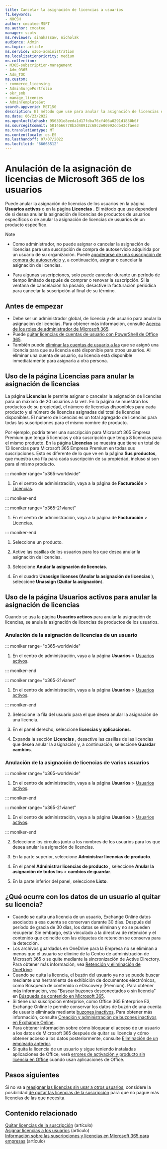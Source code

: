 ```yaml
---
title: Cancelar la asignación de licencias a usuarios
f1.keywords:
- NOCSH
author: cmcatee-MSFT
ms.author: cmcatee
manager: scotv
ms.reviewer: sinakassaw, nicholak
audience: Admin
ms.topic: article
ms.service: o365-administration
ms.localizationpriority: medium
ms.collection:
- M365-subscription-management
- Adm_O365
- Adm_TOC
ms.custom:
- commerce_licensing
- AdminSurgePortfolio
- okr_smb
- manage_licenses
- AdminTemplateSet
search.appverid: MET150
description: El método que use para anular la asignación de licencias de productos depende de si anula la asignación de licencias de usuarios específicos o de un producto específico.
ms.date: 06/23/2022
ms.openlocfilehash: 956391e8eeda1d17fdba76cf406a0291d1850b6f
ms.sourcegitcommit: 5014666778b2d48912c68c2e06992cdb43cfaee3
ms.translationtype: MT
ms.contentlocale: es-ES
ms.lasthandoff: 07/07/2022
ms.locfileid: "66663512"
---
```

# <a name="unassign-microsoft-365-licenses-from-users"></a>Anulación de la asignación de licencias de Microsoft 365 de los usuarios

Puede anular la asignación de licencias de los usuarios en la página **Usuarios activos** o en la página **Licencias** . El método que use dependerá de si desea anular la asignación de licencias de productos de usuarios específicos o de anular la asignación de licencias de usuarios de un producto específico.

> [!NOTE]
> 
> - Como administrador, no puede asignar o cancelar la asignación de licencias para una suscripción de compra de autoservicio adquirida por un usuario de su organización. Puede [apoderarse de una suscripción de compra de autoservicio](../../commerce/subscriptions/manage-self-service-purchases-admins.md#take-over-a-self-service-purchase-subscription) y, a continuación, asignar o cancelar la asignación de licencias.
> 
> - Para algunas suscripciones, solo puede cancelar durante un período de tiempo limitado después de comprar o renovar la suscripción. Si la ventana de cancelación ha pasado, desactive la facturación periódica para cancelar la suscripción al final de su término.

## <a name="before-you-begin"></a>Antes de empezar

- Debe ser un administrador global, de licencia y de usuario para anular la asignación de licencias. Para obtener más información, consulte [Acerca de los roles de administrador de Microsoft 365](../add-users/about-admin-roles.md).
- Puede [quitar licencias de cuentas de usuario con PowerShell de Office 365](../../enterprise/remove-licenses-from-user-accounts-with-microsoft-365-powershell.md).
- También puede [eliminar las cuentas de usuario a las](../add-users/delete-a-user.md) que se asignó una licencia para que su licencia esté disponible para otros usuarios. Al eliminar una cuenta de usuario, su licencia está disponible inmediatamente para asignarla a otra persona.

## <a name="use-the-licenses-page-to-unassign-licenses"></a>Uso de la página Licencias para anular la asignación de licencias

La página **Licencias** le permite asignar o cancelar la asignación de licencias para un máximo de 20 usuarios a la vez. En la página se muestran los productos de su propiedad, el número de licencias disponibles para cada producto y el número de licencias asignadas del total de licencias disponibles. El número de licencias es un total agregado de licencias para todas las suscripciones para el mismo nombre de producto.

Por ejemplo, podría tener una suscripción para Microsoft 365 Empresa Premium que tenga 5 licencias y otra suscripción que tenga 8 licencias para el mismo producto. En la página **Licencias** se muestra que tiene un total de 13 licencias para Microsoft 365 Empresa Premium en todas sus suscripciones. Esto es diferente de lo que ve en la página **Sus productos**, que muestra una fila para cada suscripción de su propiedad, incluso si son para el mismo producto.

::: moniker range="o365-worldwide"

1. En el centro de administración, vaya a la página de **Facturación** \><a href="https://go.microsoft.com/fwlink/p/?linkid=842264" target="_blank"> Licencias</a>.

::: moniker-end

::: moniker range="o365-21vianet"

1. En el centro de administración, vaya a la página de **Facturación** \><a href="https://go.microsoft.com/fwlink/p/?linkid=850625" target="_blank"> Licencias</a>.

::: moniker-end

1. Seleccione un producto.

2. Active las casillas de los usuarios para los que desea anular la asignación de licencias.

3. Seleccione **Anular la asignación de licencias**.

4. En el cuadro **Unassign licenses (Anular la asignación de licencias** ), seleccione **Unassign (Quitar la asignación**).

## <a name="use-the-active-users-page-to-unassign-licenses"></a>Uso de la página Usuarios activos para anular la asignación de licencias

Cuando se usa la página **Usuarios activos** para anular la asignación de licencias, se anula la asignación de licencias de productos de los usuarios.

### <a name="unassign-licenses-from-one-user"></a>Anulación de la asignación de licencias de un usuario

::: moniker range="o365-worldwide"

1. En el centro de administración, vaya a la página **Usuarios** \> <a href="https://go.microsoft.com/fwlink/p/?linkid=834822" target="_blank">Usuarios activos</a>.

::: moniker-end

::: moniker range="o365-21vianet"

1. En el centro de administración, vaya a la página **Usuarios** \> <a href="https://go.microsoft.com/fwlink/p/?linkid=850628" target="_blank">Usuarios activos</a>.

::: moniker-end

2. Seleccione la fila del usuario para el que desea anular la asignación de una licencia.

3. En el panel derecho, seleccione **licencias y aplicaciones**.

4. Expanda la sección **Licencias** , desactive las casillas de las licencias que desea anular la asignación y, a continuación, seleccione **Guardar cambios**.

### <a name="unassign-licenses-from-multiple-users"></a>Anulación de la asignación de licencias de varios usuarios

::: moniker range="o365-worldwide"

1. En el centro de administración, vaya a la página **Usuarios** \> <a href="https://go.microsoft.com/fwlink/p/?linkid=834822" target="_blank">Usuarios activos</a>.

::: moniker-end

::: moniker range="o365-21vianet"

1. En el centro de administración, vaya a la página **Usuarios** \> <a href="https://go.microsoft.com/fwlink/p/?linkid=850628" target="_blank">Usuarios activos</a>.

::: moniker-end

2. Seleccione los círculos junto a los nombres de los usuarios para los que desea anular la asignación de licencias.

3. En la parte superior, seleccione **Administrar licencias de producto**.

4. En el panel **Administrar licencias de producto** , seleccione **Anular la asignación de todos los** > **cambios de guardar**.

5. En la parte inferior del panel, seleccione **Listo**.  

## <a name="what-happens-to-a-users-data-when-you-remove-their-license"></a>¿Qué ocurre con los datos de un usuario al quitar su licencia?

- Cuando se quita una licencia de un usuario, Exchange Online datos asociados a esa cuenta se conservan durante 30 días. Después del período de gracia de 30 días, los datos se eliminan y no se pueden recuperar. Sin embargo, está vinculado a la directiva de retención y el contenido que coincide con las etiquetas de retención se conserva para la detección.
- Los archivos guardados en OneDrive para la Empresa no se eliminan a menos que el usuario se elimine de la Centro de administración de Microsoft 365 o se quite mediante la sincronización de Active Directory. Para obtener más información, vea [Retención y eliminación de OneDrive](/onedrive/retention-and-deletion).
- Cuando se quita la licencia, el buzón del usuario ya no se puede buscar mediante una herramienta de exhibición de documentos electrónicos, como Búsqueda de contenido o eDiscovery (Premium). Para obtener más información, vea "Buscar buzones desconectados o sin licencia" en [Búsqueda de contenido en Microsoft 365](../../compliance/content-search.md).
- Si tiene una suscripción enterprise, como Office 365 Enterprise E3, Exchange Online le permite conservar los datos de buzón de una cuenta de usuario eliminada mediante [buzones inactivos](../../compliance/inactive-mailboxes-in-office-365.md). Para obtener más información, consulte [Creación y administración de buzones inactivos en Exchange Online](../../compliance/create-and-manage-inactive-mailboxes.md).
- Para obtener información sobre cómo bloquear el acceso de un usuario a los datos de Microsoft 365 después de quitar su licencia y cómo obtener acceso a los datos posteriormente, consulte [Eliminación de un empleado anterior](../add-users/remove-former-employee.md).
- Si quita la licencia de un usuario y sigue teniendo instaladas aplicaciones de Office, verá [errores de activación y producto sin licencia en Office](https://support.microsoft.com/office/0d23d3c0-c19c-4b2f-9845-5344fedc4380) cuando usan aplicaciones de Office.

## <a name="next-steps"></a>Pasos siguientes

Si no va a [reasignar las licencias sin usar a otros usuarios](assign-licenses-to-users.md), considere la posibilidad [de quitar las licencias de la suscripción](../../commerce/licenses/buy-licenses.md) para que no pague más licencias de las que necesita.

## <a name="related-content"></a>Contenido relacionado

[Quitar licencias de la suscripción](../../commerce/licenses/buy-licenses.md) (artículo)\
[Asignar licencias a los usuarios](assign-licenses-to-users.md) (artículo)\
[Información sobre las suscripciones y licencias en Microsoft 365 para empresas](../../commerce/licenses/subscriptions-and-licenses.md) (artículo)
